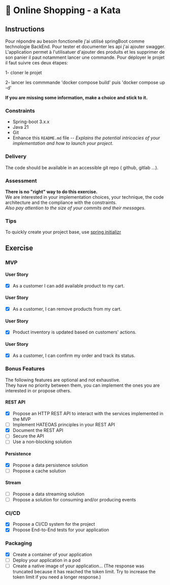 # 🛒 Online Shopping - a Kata

## Instructions
Pour répondre au besoin fonctionelle j'ai utilisé springBoot comme technologie BackEnd. Pour tester et documenter les api j'ai ajouter swagger. 
L'application permet à l'utilisatuer d'ajouter des produits et les supprimer de son panier il paut notamment lancer une commande.
Pour déployer le projet il faut suivre ces deux étapes:

  1- cloner le projet
  
  2- lancer les commmande 'docker compose build' puis 'docker compose up -d'

**If you are missing some information, make a choice and stick to it.**

### Constraints
- Spring-boot 3.x.x
- Java 21
- Git
- Enhance this `README.md` file -- _Explains the potential intricacies of your implementation and how to launch your project_.

### Delivery
The code should be available in an accessible git repo ( github, gitlab ...).

### Assessment
**There is no "right" way to do this exercise.**\
We are interested in your implementation choices, your technique, the code architecture and the compliance with the constraints.\
_Also pay attention to the size of your commits and their messages._

### Tips
To quickly create your project base, use [spring initializr](https://start.spring.io/)

## Exercise
### MVP
#### User Story
- [X] As a customer I can add available product to my cart.

#### User Story
- [X] As a customer, I can remove products from my cart.

#### User Story
- [X] Product inventory is updated based on customers' actions.

#### User Story
- [X] As a customer, I can confirm my order and track its status.


### Bonus Features
The following features are optional and not exhaustive.\
They have no priority between them, you can implement the ones you are interested in or propose others.

#### REST API
- [X] Propose an HTTP REST API to interact with the services implemented in the MVP
- [ ] Implement HATEOAS principles in your REST API
- [X] Document the REST API
- [ ] Secure the API
- [ ] Use a non-blocking solution

#### Persistence
- [X] Propose a data persistence solution
- [ ] Propose a cache solution

#### Stream
- [ ] Propose a data streaming solution
- [ ] Propose a solution for consuming and/or producing events

### CI/CD
- [X] Propose a CI/CD system for the project
- [X] Propose End-to-End tests for your application

### Packaging
- [X] Create a container of your application
- [ ] Deploy your application in a pod
- [ ] Create a native image of your application... (The response was truncated because it has reached the token limit. Try to increase the token limit if you need a longer response.)
